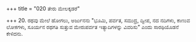 +++
title = "020 ತೇರು ಮೇಲಕ್ಕಡರೆ"

+++
20. ರಥವು ಮೇಲೆ ಹೋಗಲು, ಅರ್ಜುನನು "ಭೂಮಿ, ಪರ್ವತ, ಸಮುದ್ರ, ದ್ವೀಪ, ನದ ನದಿಗಳು, ಕಾಣುವ ಲೋಕಗಳು, ಸೂರ್ಯನ ರಥಗತಿ ಸುತ್ತುವ ಮೇರುಪರ್ವತ ಇತ್ಯಾದಿಗಳನ್ನು ವಿವರಿಸು" ಎಂದು ಸಾರಥಿಯೊಡನೆ ಕೇಳಿದನು.